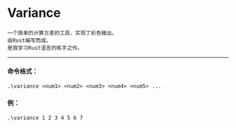 # Variance
    一个简单的计算方差的工具，实现了彩色输出。
    由Rust编写而成。
    是我学习Rust语言的练手之作。
---
#### 命令格式：
    .\variance <num1> <num2> <num3> <num4> <num5> ...
#### 例：
    .\variance 1 2 3 4 5 6 7